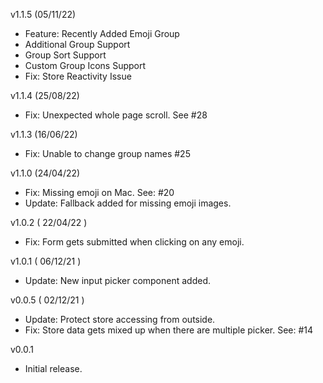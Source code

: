 v1.1.5 (05/11/22)

- Feature: Recently Added Emoji Group
- Additional Group Support
- Group Sort Support
- Custom Group Icons Support
- Fix: Store Reactivity Issue

v1.1.4 (25/08/22)

- Fix: Unexpected whole page scroll. See #28

v1.1.3 (16/06/22)

- Fix: Unable to change group names #25

v1.1.0 (24/04/22)

- Fix: Missing emoji on Mac. See: #20
- Update: Fallback added for missing emoji images.

v1.0.2 ( 22/04/22 )

- Fix: Form gets submitted when clicking on any emoji.

v1.0.1 ( 06/12/21 )

- Update: New input picker component added.

v0.0.5 ( 02/12/21 )

- Update: Protect store accessing from outside.
- Fix: Store data gets mixed up when there are multiple picker. See: #14

v0.0.1

- Initial release.
